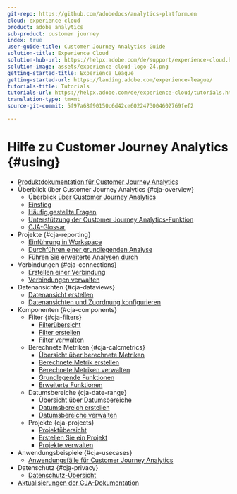 ```yaml
---
git-repo: https://github.com/adobedocs/analytics-platform.en
cloud: experience-cloud
product: adobe analytics
sub-product: customer journey
index: true
user-guide-title: Customer Journey Analytics Guide
solution-title: Experience Cloud
solution-hub-url: https://helpx.adobe.com/de/support/experience-cloud.html
solution-image: assets/experience-cloud-logo-24.png
getting-started-title: Experience League
getting-started-url: https://landing.adobe.com/experience-league/
tutorials-title: Tutorials
tutorials-url: https://helpx.adobe.com/de/experience-cloud/tutorials.html
translation-type: tm+mt
source-git-commit: 5f97a68f90150c6d42ce6022473004602769fef2

---
```



# Hilfe zu Customer Journey Analytics {#using}

+ [Produktdokumentation für Customer Journey Analytics](getting-started/cja-landing.md)
+ Überblick über Customer Journey Analytics {#cja-overview}
   + [Überblick über Customer Journey Analytics](getting-started/cja-overview.md)
   + [Einstieg](getting-started/cja-getting-started.md)
   + [Häufig gestellte Fragen](getting-started/cja-faq.md)
   + [Unterstützung der Customer Journey Analytics-Funktion](getting-started/cja-aa.md)
   + [CJA-Glossar](getting-started/cja-glossary.md)
+ Projekte {#cja-reporting}
   + [Einführung in Workspace](projects/workspace-basics.md)
   + [Durchführen einer grundlegenden Analyse](projects/perform-basic-analysis.md)
   + [Führen Sie erweiterte Analysen durch](projects/perform-adv-analysis.md)
+ Verbindungen {#cja-connections}
   + [Erstellen einer Verbindung](connections/create-connection.md)
   + [Verbindungen verwalten](connections/manage-connection.md)
+ Datenansichten {#cja-dataviews}
   + [Datenansicht erstellen](data-views/create-dataview.md)
   + [Datenansichten und Zuordnung konfigurieren](data-views/configure-dataviews.md)
+ Komponenten {#cja-components}
   + Filter {#cja-filters}
      + [Filterübersicht](components/filters/filters-overview.md)
      + [Filter erstellen](components/filters/create-filters.md)
      + [Filter verwalten](components/filters/manage-filters.md)
   + Berechnete Metriken {#cja-calcmetrics}
      + [Übersicht über berechnete Metriken](components/calc-metrics/calc-metr-overview.md)
      + [Berechnete Metrik erstellen](components/calc-metrics/create.md)
      + [Berechnete Metriken verwalten](components/calc-metrics/manage.md)
      + [Grundlegende Funktionen](components/calc-metrics/cm-functions.md)
      + [Erweiterte Funktionen](components/calc-metrics/cm-adv-functions.md)
   + Datumsbereiche {cja-date-range}
      + [Übersicht über Datumsbereiche](components/date-ranges/overview.md)
      + [Datumsbereich erstellen](components/date-ranges/create.md)
      + [Datumsbereiche verwalten](components/date-ranges/manage.md)
   + Projekte {cja-projects}
      + [Projektübersicht](components/projects/overview.md)
      + [Erstellen Sie ein Projekt](components/projects/create.md)
      + [Projekte verwalten](components/projects/manage.md)
+ Anwendungsbeispiele {#cja-usecases}
   + [Anwendungsfälle für Customer Journey Analytics](use-cases/cja-usecases.md)
+ Datenschutz {#cja-privacy}
   + [Datenschutz-Übersicht](privacy/privacy-overview.md)
+ [Aktualisierungen der CJA-Dokumentation](doc-changes.md)
